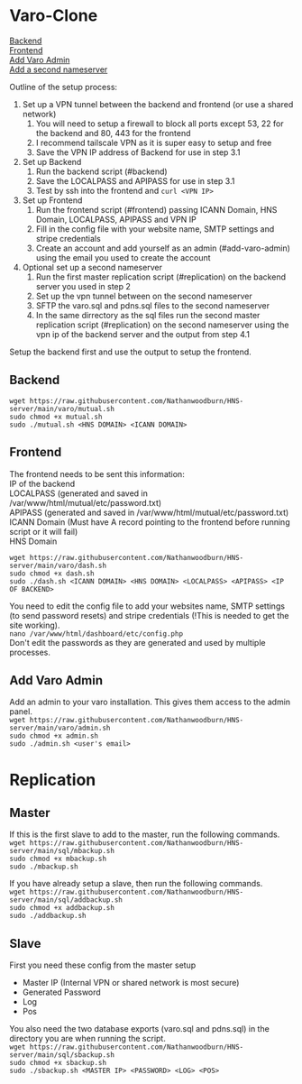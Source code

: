 # Varo-Clone
[Backend](#backend)  
[Frontend](#frontend)  
[Add Varo Admin](#add-varo-admin)  
[Add a second nameserver](#replication)


Outline of the setup process:
1. Set up a VPN tunnel between the backend and frontend (or use a shared network)
   1. You will need to setup a firewall to block all ports except 53, 22 for the backend and 80, 443 for the frontend
   2. I recommend tailscale VPN as it is super easy to setup and free
   3. Save the VPN IP address of Backend for use in step 3.1
2. Set up Backend
   1. Run the backend script (#backend)
   2. Save the LOCALPASS and APIPASS for use in step 3.1
   3. Test by ssh into the frontend and `curl <VPN IP>`
3. Set up Frontend
   1. Run the frontend script (#frontend) passing ICANN Domain, HNS Domain, LOCALPASS, APIPASS and VPN IP
   2. Fill in the config file with your website name, SMTP settings and stripe credentials
   3. Create an account and add yourself as an admin (#add-varo-admin) using the email you used to create the account
4. Optional set up a second nameserver
   1. Run the first master replication script (#replication) on the backend server you used in step 2
   2. Set up the vpn tunnel between on the second nameserver
   3. SFTP the varo.sql and pdns.sql files to the second nameserver
   4. In the same dirrectory as the sql files run the second master replication script (#replication) on the second nameserver using the vpn ip of the backend server and the output from step 4.1


Setup the backend first and use the output to setup the frontend.

## Backend
`wget https://raw.githubusercontent.com/Nathanwoodburn/HNS-server/main/varo/mutual.sh`  
`sudo chmod +x mutual.sh`  
`sudo ./mutual.sh <HNS DOMAIN> <ICANN DOMAIN>`  

## Frontend
The frontend needs to be sent this information:  
IP of the backend  
LOCALPASS (generated and saved in /var/www/html/mutual/etc/password.txt)  
APIPASS (generated and saved in /var/www/html/mutual/etc/password.txt)  
ICANN Domain (Must have A record pointing to the frontend before running script or it will fail)  
HNS Domain  


`wget https://raw.githubusercontent.com/Nathanwoodburn/HNS-server/main/varo/dash.sh`  
`sudo chmod +x dash.sh`  
`sudo ./dash.sh <ICANN DOMAIN> <HNS DOMAIN> <LOCALPASS> <APIPASS> <IP OF BACKEND>`  

You need to edit the config file to add your websites name, SMTP settings (to send password resets) and stripe credentials (!This is needed to get the site working).  
`nano /var/www/html/dashboard/etc/config.php`  
Don't edit the passwords as they are generated and used by multiple processes.  

## Add Varo Admin

Add an admin to your varo installation. This gives them access to the admin panel.  
`wget https://raw.githubusercontent.com/Nathanwoodburn/HNS-server/main/varo/admin.sh`  
`sudo chmod +x admin.sh`  
`sudo ./admin.sh <user's email>`  

# Replication

## Master  
If this is the first slave to add to the master, run the following commands.  
`wget https://raw.githubusercontent.com/Nathanwoodburn/HNS-server/main/sql/mbackup.sh`  
`sudo chmod +x mbackup.sh`  
`sudo ./mbackup.sh`  

If you have already setup a slave, then run the following commands.  
`wget https://raw.githubusercontent.com/Nathanwoodburn/HNS-server/main/sql/addbackup.sh`  
`sudo chmod +x addbackup.sh`  
`sudo ./addbackup.sh`  

## Slave
First you need these config from the master setup  
+ Master IP (Internal VPN or shared network is most secure)
+ Generated Password
+ Log
+ Pos

You also need the two database exports (varo.sql and pdns.sql) in the directory you are when running the script.  
`wget https://raw.githubusercontent.com/Nathanwoodburn/HNS-server/main/sql/sbackup.sh`  
`sudo chmod +x sbackup.sh`  
`sudo ./sbackup.sh <MASTER IP> <PASSWORD> <LOG> <POS>`  
